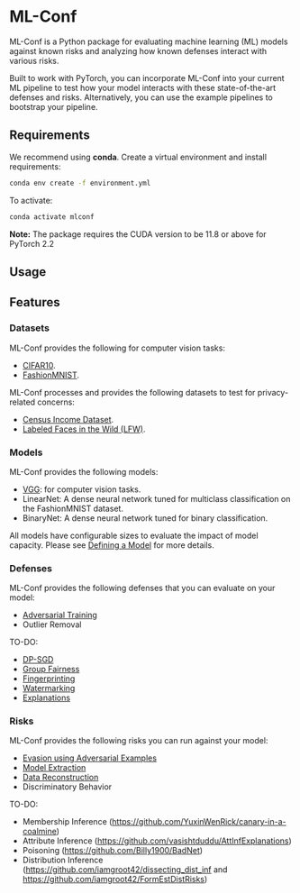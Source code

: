 # ML-Conf
ML-Conf is a Python package for evaluating machine learning (ML) models against known risks and analyzing how known defenses interact with various risks.

Built to work with PyTorch, you can incorporate ML-Conf into your current ML pipeline to test how your model interacts with these state-of-the-art defenses and risks. Alternatively, you can use the example pipelines to bootstrap your pipeline.

## Requirements
We recommend using **conda**. Create a virtual environment and install requirements:

```bash
conda env create -f environment.yml
```

To activate:

```bash
conda activate mlconf
```

**Note:** The package requires the CUDA version to be 11.8 or above for PyTorch 2.2
## Usage


 
## Features
### Datasets
ML-Conf provides the following for computer vision tasks:
- [CIFAR10](https://pytorch.org/vision/main/generated/torchvision.datasets.CIFAR10.html).
- [FashionMNIST](https://pytorch.org/vision/stable/generated/torchvision.datasets.FashionMNIST.html).

ML-Conf processes and provides the following datasets to test for privacy-related concerns:
- [Census Income Dataset](https://archive.ics.uci.edu/dataset/20/census+income).
- [Labeled Faces in the Wild (LFW)](https://scikit-learn.org/stable/modules/generated/sklearn.datasets.fetch_lfw_people.html).

### Models
ML-Conf provides the following models:
- [VGG](https://viso.ai/deep-learning/vgg-very-deep-convolutional-networks/): for computer vision tasks.
- LinearNet: A dense neural network tuned for multiclass classification on the FashionMNIST dataset.
- BinaryNet: A dense neural network tuned for binary classification.

All models have configurable sizes to evaluate the impact of model capacity. Please see [Defining a Model](#defining-a-model) for more details.

### Defenses
ML-Conf provides the following defenses that you can evaluate on your model:
- [Adversarial Training](https://github.com/cleverhans-lab/cleverhans)
- Outlier Removal

TO-DO:
- [DP-SGD](https://github.com/pytorch/opacus)
- [Group Fairness](https://xebia.com/blog/towards-fairness-in-ml-with-adversarial-networks/)
- [Fingerprinting](https://github.com/cleverhans-lab/dataset-inference)
- [Watermarking](https://github.com/adiyoss/WatermarkNN/tree/master)
- [Explanations](https://github.com/pytorch/captum)
 
### Risks 
 ML-Conf provides the following risks you can run against your model:
- [Evasion using Adversarial Examples](https://github.com/cleverhans-lab/cleverhans)
- [Model Extraction](https://github.com/liuyugeng/ML-Doctor)
- [Data Reconstruction](https://github.com/liuyugeng/ML-Doctor)
- Discriminatory Behavior

TO-DO:
- Membership Inference (https://github.com/YuxinWenRick/canary-in-a-coalmine) 
- Attribute Inference (https://github.com/vasishtduddu/AttInfExplanations)
- Poisoning (https://github.com/Billy1900/BadNet)
- Distribution Inference (https://github.com/iamgroot42/dissecting_dist_inf and https://github.com/iamgroot42/FormEstDistRisks)

